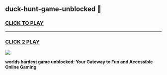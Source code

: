 
## duck-hunt-game-unblocked 👋
<h3>
<a href="https://premium.freeplayer.one?title=duck-hunt-game-unblocked&ref=14F">CLICK TO PLAY</a></h3>
<hr>

<h3>
<a href="https://premium.freeplayer.one?title=duck-hunt-game-unblocked&ref=14F">CLICK 2 PLAY</a>
  
</h3>

<a href="https://premium.freeplayer.one?title=duck-hunt-game-unblocked&ref=12F/"><img src="https://clearcache.store/games.png"></a>


**worlds hardest game unblocked: Your Gateway to Fun and Accessible Online Gaming**
